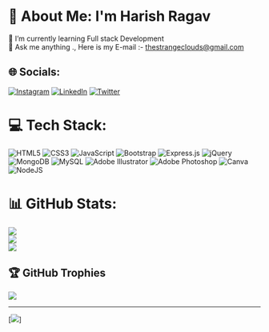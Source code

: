 # 💫 About Me: I'm Harish Ragav
🌱 I’m currently learning Full stack Development <br>💬 Ask me anything ., Here is my E-mail :- thestrangeclouds@gmail.com<br>


## 🌐 Socials:
[![Instagram](https://img.shields.io/badge/Instagram-%23E4405F.svg?logo=Instagram&logoColor=white)](https://instagram.com/Violin_walker) [![LinkedIn](https://img.shields.io/badge/LinkedIn-%230077B5.svg?logo=linkedin&logoColor=white)](https://linkedin.com/in/Harishragav) [![Twitter](https://img.shields.io/badge/Twitter-%231DA1F2.svg?logo=Twitter&logoColor=white)](https://twitter.com/Violin_walker) 

# 💻 Tech Stack:
![HTML5](https://img.shields.io/badge/html5-%23E34F26.svg?style=flat&logo=html5&logoColor=white) ![CSS3](https://img.shields.io/badge/css3-%231572B6.svg?style=flat&logo=css3&logoColor=white) ![JavaScript](https://img.shields.io/badge/javascript-%23323330.svg?style=flat&logo=javascript&logoColor=%23F7DF1E) ![Bootstrap](https://img.shields.io/badge/bootstrap-%23563D7C.svg?style=flat&logo=bootstrap&logoColor=white) ![Express.js](https://img.shields.io/badge/express.js-%23404d59.svg?style=flat&logo=express&logoColor=%2361DAFB) ![jQuery](https://img.shields.io/badge/jquery-%230769AD.svg?style=flat&logo=jquery&logoColor=white) ![MongoDB](https://img.shields.io/badge/MongoDB-%234ea94b.svg?style=flat&logo=mongodb&logoColor=white) ![MySQL](https://img.shields.io/badge/mysql-%2300f.svg?style=flat&logo=mysql&logoColor=white) ![Adobe Illustrator](https://img.shields.io/badge/adobeillustrator-%23FF9A00.svg?style=flat&logo=adobeillustrator&logoColor=white) ![Adobe Photoshop](https://img.shields.io/badge/adobephotoshop-%2331A8FF.svg?style=flat&logo=adobephotoshop&logoColor=white) ![Canva](https://img.shields.io/badge/Canva-%2300C4CC.svg?style=flat&logo=Canva&logoColor=white) ![NodeJS](https://img.shields.io/badge/node.js-6DA55F?style=flat&logo=node.js&logoColor=white)
# 📊 GitHub Stats:
![](https://github-readme-stats.vercel.app/api?username=HarishRagav&theme=synthwave&hide_border=false&include_all_commits=true&count_private=true)<br/>
![](https://github-readme-streak-stats.herokuapp.com/?user=HarishRagav&theme=synthwave&hide_border=false)<br/>
![](https://github-readme-stats.vercel.app/api/top-langs/?username=HarishRagav&theme=synthwave&hide_border=false&include_all_commits=true&count_private=true&layout=compact)

## 🏆 GitHub Trophies
![](https://github-profile-trophy.vercel.app/?username=HarishRagav&theme=gruvbox&no-frame=true&no-bg=true&margin-w=4)

---
[![](https://visitcount.itsvg.in/api?id=HarishRagav&icon=3&color=12)]
<!-- (https://visitcount.itsvg.in) -->

